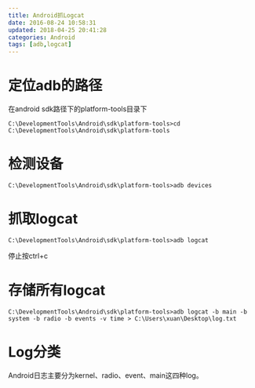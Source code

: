 ```yaml
---
title: Android抓Logcat
date: 2016-08-24 10:58:31
updated: 2018-04-25 20:41:28categories: Android
tags: [adb,logcat]
---
```

# 定位adb的路径
在android sdk路径下的platform-tools目录下
```
C:\DevelopmentTools\Android\sdk\platform-tools>cd C:\DevelopmentTools\Android\sdk\platform-tools
```
# 检测设备
```
C:\DevelopmentTools\Android\sdk\platform-tools>adb devices
```
# 抓取logcat
```
C:\DevelopmentTools\Android\sdk\platform-tools>adb logcat
```
停止按ctrl+c
# 存储所有logcat
```
C:\DevelopmentTools\Android\sdk\platform-tools>adb logcat -b main -b system -b radio -b events -v time > C:\Users\xuan\Desktop\log.txt
```
# Log分类
Android日志主要分为kernel、radio、event、main这四种log。


